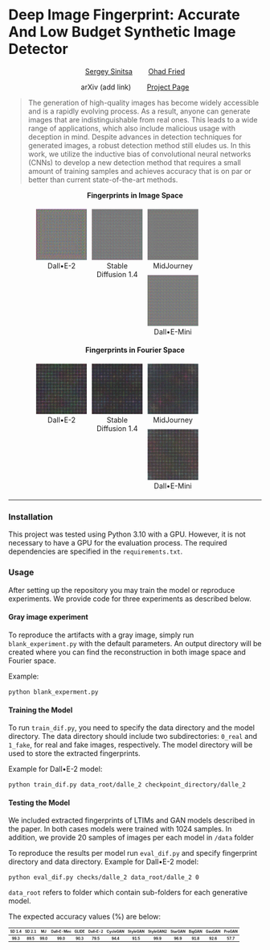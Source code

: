 <style>
  .container {
    width: 80%;
    margin: auto;
  }
  .column {
    float: left;
    width: 25%;
    padding: 5px;
    text-align: center;
  }
  
  .row::after {
    content: "";
    clear: both;
    display: table;
  }
</style>

# Deep Image Fingerprint: Accurate And Low Budget Synthetic Image Detector

<p align="center"> <a href="https://www.linkedin.com/in/serge2020/">Sergey Sinitsa</a> &nbsp;&nbsp;&nbsp;&nbsp;&nbsp;&nbsp; <a href="https://www.ohadf.com/">Ohad Fried</a>

<p align="center"> arXiv (add link) &nbsp;&nbsp;&nbsp;&nbsp;&nbsp;&nbsp; <a href="https://sergo2020.github.io/DIF/">Project Page</a> </p>

> The generation of high-quality images has become widely accessible and is a rapidly evolving process. As a result,
> anyone can generate images that are indistinguishable from real ones. This leads to a wide range of applications, which
> also include malicious usage with deception in mind. Despite advances in detection techniques for generated images, a
> robust detection method still eludes us. In this work, we utilize the inductive bias of convolutional neural networks 
> (CNNs) to develop a new detection method that requires a small amount of training samples and achieves accuracy that is
> on par or better than current state-of-the-art methods.

<p align="center">
  <strong> Fingerprints in Image Space </strong>
<div class = "container">
    <div class="row">
      <div class="column">
        <img src="./repo_images/finger_dalle_2.png"  alt="Dall&#x2022;E-2">
        <figcaption>Dall&#x2022;E-2</figcaption>
      </div>
      <div class="column">
        <img src="./repo_images/finger_sd14.png"  alt="Stable Diffusion 1.4" />
        <figcaption>Stable Diffusion 1.4</figcaption>
      </div>
      <div class="column">
        <img src="./repo_images/finger_mj.png"  alt="MidJourney">
        <figcaption>MidJourney</figcaption>
      </div>
     <div class="column">
        <img src="./repo_images/finger_dalle_mini.png"  alt="Dall&#x2022;E-Mini">
        <figcaption>Dall&#x2022;E-Mini</figcaption>
      </div>
    </div>
</div>
</p>

<p align="center">
  <strong> Fingerprints in Fourier Space </strong>
<div class = "container">
    <div class="row">
      <div class="column">
        <img src="./repo_images/fingerFFT_dalle_2.png"  alt="Dall&#x2022;E-2">
        <figcaption>Dall&#x2022;E-2</figcaption>
      </div>
      <div class="column">
        <img src="./repo_images/fingerFFT_sd14.png"  alt="Stable Diffusion 1.4" />
        <figcaption>Stable Diffusion 1.4</figcaption>
      </div>
      <div class="column">
        <img src="./repo_images/fingerFFT_mj.png"  alt="MidJourney">
        <figcaption>MidJourney</figcaption>
      </div>
     <div class="column">
        <img src="./repo_images/fingerFFT_dalle_mini.png"  alt="Dall&#x2022;E-Mini">
        <figcaption>Dall&#x2022;E-Mini</figcaption>
      </div>
    </div>
</div>
</p>

<p align="center"> <hr> </p>

### Installation

This project was tested using Python 3.10 with a GPU. However, it is not necessary to have a GPU for the evaluation
process.
The required dependencies are specified in the `requirements.txt`.

### Usage

After setting up the repository you may train the model or reproduce experiments.
We provide code for three experiments as described below.

#### Gray image experiment

To reproduce the artifacts with a gray image, simply run `blank_experiment.py` with the default parameters.
An output directory will be created where you can find the reconstruction in both image space and Fourier space.

Example:

```
python blank_experment.py
```

#### Training the Model

To run `train_dif.py`, you need to specify the data directory and the model directory.
The data directory should include two subdirectories: `0_real` and `1_fake`, for real and fake images, respectively. The
model directory will be used to store the extracted fingerprints.

Example for Dall&#x2022;E-2 model:

```
python train_dif.py data_root/dalle_2 checkpoint_directory/dalle_2
```

#### Testing the Model

We included extracted fingerprints of LTIMs and GAN models described in the paper.
In both cases models were trained with 1024 samples. In addition, we provide 20 samples of images per each model in `/data` folder

To reproduce the results per model run `eval_dif.py` and specify fingerprint directory and data directory.
Example for Dall&#x2022;E-2 model:

```
python eval_dif.py checks/dalle_2 data_root/dalle_2 0
```

`data_root` refers to folder which contain sub-folders for each generative model.

The expected accuracy values (%) are below:

<p align="center">
<table style='font-size:50%'>
  <tr>
    <th>SD 1.4</th>
    <th>SD 2.1</th>
    <th>MJ</th>
    <th>Dall&#x2022;E-Mini</th>
    <th>GLIDE</th>
    <th>Dall&#x2022;E-2</th>
    <th>CycleGAN</th>
    <th>StyleGAN</th>
    <th>StyleGAN2</th>
    <th>StarGAN</th>
    <th>BigGAN</th>
    <th>GauGAN</th>
    <th>ProGAN</th>
  </tr>
  <tr>
    <th>99.3</th>
    <th>89.5</th>
    <th>99.0</th>
    <th>99.0</th>
    <th>90.3</th>
    <th>79.5</th>
    <th>94.4</th>
    <th>91.5</th>
    <th>99.9</th>
    <th>96.9</th>
    <th>91.8</th>
    <th>92.6</th>
    <th>57.7</th>
  </tr>
</table>
</p>

